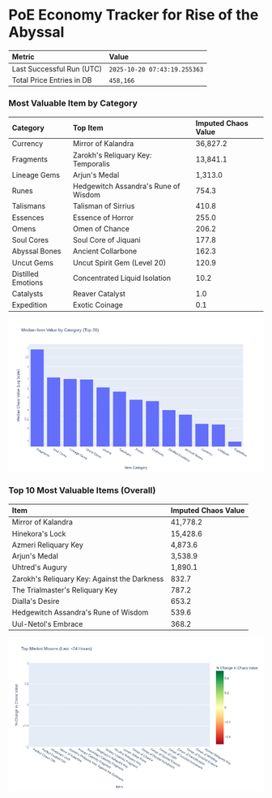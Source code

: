 # PoE Economy Tracker for Rise of the Abyssal

<!-- START_MAINTENANCE -->
| Metric | Value |
|:---|:---|
| Last Successful Run (UTC) | `2025-10-20 07:43:19.255363` |
| Total Price Entries in DB | `458,166` |

<!-- END_MAINTENANCE -->

<!-- START_DATAFRAME_DEBUG -->
<!-- END_DATAFRAME_DEBUG -->

<!-- START_CATEGORY_ANALYSIS -->
### Most Valuable Item by Category
| Category | Top Item | Imputed Chaos Value |
| :--- | :--- | :--- |
| Currency | Mirror of Kalandra | 36,827.2 |
| Fragments | Zarokh's Reliquary Key: Temporalis | 13,841.1 |
| Lineage Gems | Arjun's Medal | 1,313.0 |
| Runes | Hedgewitch Assandra's Rune of Wisdom | 754.3 |
| Talismans | Talisman of Sirrius | 410.8 |
| Essences | Essence of Horror | 255.0 |
| Omens | Omen of Chance | 206.2 |
| Soul Cores | Soul Core of Jiquani | 177.8 |
| Abyssal Bones | Ancient Collarbone | 162.3 |
| Uncut Gems | Uncut Spirit Gem (Level 20) | 120.9 |
| Distilled Emotions | Concentrated Liquid Isolation | 10.2 |
| Catalysts | Reaver Catalyst | 1.0 |
| Expedition | Exotic Coinage | 0.1 |


![Category Analysis Chart](charts/category_analysis.png)
<!-- END_ANALYSIS -->

<!-- START_ANALYSIS -->
### Top 10 Most Valuable Items (Overall)
| Item | Imputed Chaos Value |
| :--- | :--- |
| Mirror of Kalandra | 41,778.2 |
| Hinekora's Lock | 15,428.6 |
| Azmeri Reliquary Key | 4,873.6 |
| Arjun's Medal | 3,538.9 |
| Uhtred's Augury | 1,890.1 |
| Zarokh's Reliquary Key: Against the Darkness | 832.7 |
| The Trialmaster's Reliquary Key | 787.2 |
| Dialla's Desire | 653.2 |
| Hedgewitch Assandra's Rune of Wisdom | 539.6 |
| Uul-Netol's Embrace | 368.2 |


![Market Movers Chart](charts/market_movers.png)
<!-- END_ANALYSIS -->
